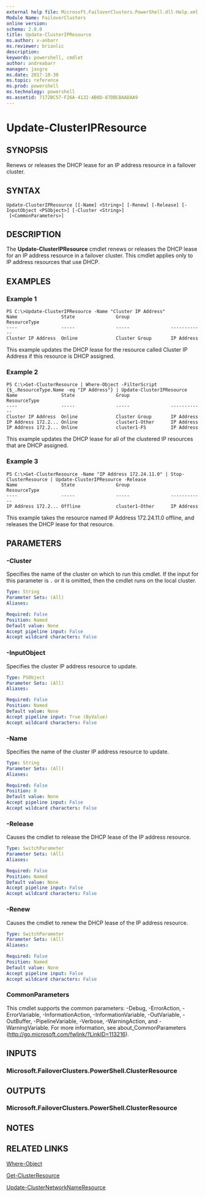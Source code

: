 ```yaml
---
external help file: Microsoft.FailoverClusters.PowerShell.dll-Help.xml
Module Name: FailoverClusters
online version: 
schema: 2.0.0
title: Update-ClusterIPResource
ms.author: v-anbarr
ms.reviewer: brianlic
description: 
keywords: powershell, cmdlet
author: andreabarr
manager: jasgro
ms.date: 2017-10-30
ms.topic: reference
ms.prod: powershell
ms.technology: powershell
ms.assetid: 7172BC57-F26A-4132-AB0D-87DBCBAADAA9
---
```


# Update-ClusterIPResource

## SYNOPSIS
Renews or releases the DHCP lease for an IP address resource in a failover cluster.

## SYNTAX

```
Update-ClusterIPResource [[-Name] <String>] [-Renew] [-Release] [-InputObject <PSObject>] [-Cluster <String>]
 [<CommonParameters>]
```

## DESCRIPTION
The **Update-ClusterIPResource** cmdlet renews or releases the DHCP lease for an IP address resource in a failover cluster.
This cmdlet applies only to IP address resources that use DHCP.

## EXAMPLES

### Example 1
```
PS C:\>Update-ClusterIPResource -Name "Cluster IP Address"
Name                State               Group               ResourceType 
----                -----               -----               ------------ 
Cluster IP Address  Online              Cluster Group       IP Address
```

This example updates the DHCP lease for the resource called Cluster IP Address if this resource is DHCP assigned.

### Example 2
```
PS C:\>Get-ClusterResource | Where-Object -FilterScript {$_.ResourceType.Name -eq "IP Address"} | Update-ClusterIPResource
Name                State               Group               ResourceType 
----                -----               -----               ------------ 
Cluster IP Address  Online              Cluster Group       IP Address 
IP Address 172.2... Online              cluster1-Other      IP Address 
IP Address 172.2... Online              cluster1-FS         IP Address
```

This example updates the DHCP lease for all of the clustered IP resources that are DHCP assigned.

### Example 3
```
PS C:\>Get-ClusterResource -Name "IP Address 172.24.11.0" | Stop-ClusterResource | Update-ClusterIPResource -Release
Name                State               Group               ResourceType 
----                -----               -----               ------------ 
IP Address 172.2... Offline             cluster1-Other      IP Address
```

This example takes the resource named IP Address 172.24.11.0 offline, and releases the DHCP lease for that resource.

## PARAMETERS

### -Cluster
Specifies the name of the cluster on which to run this cmdlet.
If the input for this parameter is `.` or it is omitted, then the cmdlet runs on the local cluster.

```yaml
Type: String
Parameter Sets: (All)
Aliases: 

Required: False
Position: Named
Default value: None
Accept pipeline input: False
Accept wildcard characters: False
```

### -InputObject
Specifies the cluster IP address resource to update.

```yaml
Type: PSObject
Parameter Sets: (All)
Aliases: 

Required: False
Position: Named
Default value: None
Accept pipeline input: True (ByValue)
Accept wildcard characters: False
```

### -Name
Specifies the name of the cluster IP address resource to update.

```yaml
Type: String
Parameter Sets: (All)
Aliases: 

Required: False
Position: 0
Default value: None
Accept pipeline input: False
Accept wildcard characters: False
```

### -Release
Causes the cmdlet to release the DHCP lease of the IP address resource.

```yaml
Type: SwitchParameter
Parameter Sets: (All)
Aliases: 

Required: False
Position: Named
Default value: None
Accept pipeline input: False
Accept wildcard characters: False
```

### -Renew
Causes the cmdlet to renew the DHCP lease of the IP address resource.

```yaml
Type: SwitchParameter
Parameter Sets: (All)
Aliases: 

Required: False
Position: Named
Default value: None
Accept pipeline input: False
Accept wildcard characters: False
```

### CommonParameters
This cmdlet supports the common parameters: -Debug, -ErrorAction, -ErrorVariable, -InformationAction, -InformationVariable, -OutVariable, -OutBuffer, -PipelineVariable, -Verbose, -WarningAction, and -WarningVariable. For more information, see about_CommonParameters (http://go.microsoft.com/fwlink/?LinkID=113216).

## INPUTS

### Microsoft.FailoverClusters.PowerShell.ClusterResource

## OUTPUTS

### Microsoft.FailoverClusters.PowerShell.ClusterResource

## NOTES

## RELATED LINKS

[Where-Object](http://go.microsoft.com/fwlink/?LinkID=113423)

[Get-ClusterResource](./Get-ClusterResource.md)

[Update-ClusterNetworkNameResource](./Update-ClusterNetworkNameResource.md)

